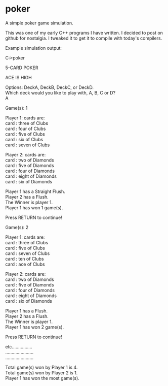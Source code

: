 # poker
A simple poker game simulation.

This was one of my early C++ programs I have written. I decided to post on github for nostalgia. I tweaked it to get it to compile with today's compilers. 

Example simulation output:

C:\>poker

5-CARD POKER  

ACE IS HIGH  

Options: DeckA, DeckB, DeckC, or DeckD.  
Which deck would you like to play with, A, B, C or D?  
A  
 
Game(s): 1  
  
Player 1: cards are:  
card : three of Clubs  
card : four of Clubs  
card : five of Clubs  
card : six of Clubs  
card : seven of Clubs  
  
Player 2: cards are:  
card : two of Diamonds  
card : five of Diamonds  
card : four of Diamonds  
card : eight of Diamonds  
card : six of Diamonds  
  
Player 1 has a Straight Flush.  
Player 2 has a Flush.  
The Winner is player 1.  
Player 1 has won 1 game(s).  
  
Press RETURN to continue!  
  
Game(s): 2  
  
Player 1: cards are:  
card : three of Clubs  
card : five of Clubs  
card : seven of Clubs  
card : ten of Clubs  
card : ace of Clubs  
  
Player 2: cards are:  
card : two of Diamonds  
card : five of Diamonds  
card : four of Diamonds  
card : eight of Diamonds  
card : six of Diamonds  
  
Player 1 has a Flush.  
Player 2 has a Flush.  
The Winner is player 1.  
Player 1 has won 2 game(s).  
  
Press RETURN to continue!  
   
etc................  
......................  
......................  
  
Total game(s) won by Player 1 is 4.  
Total game(s) won by Player 2 is 1.  
Player 1 has won the most game(s).  

